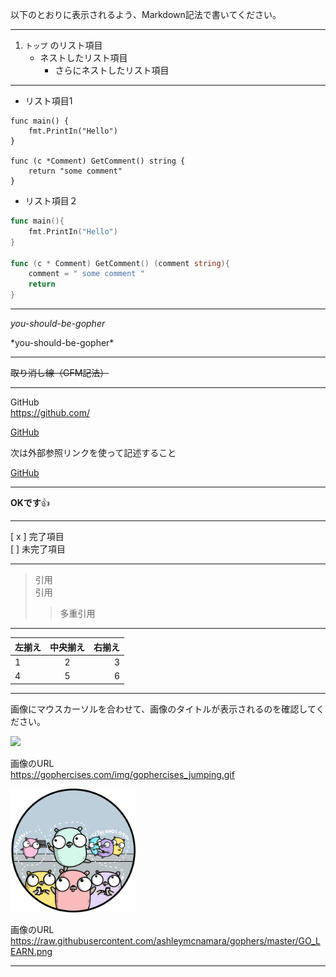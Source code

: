 以下のとおりに表示されるよう、Markdown記法で書いてください。

***
1. `トップ` のリスト項目
    - ネストしたリスト項目
        - さらにネストしたリスト項目
***

- リスト項目1
```
func main() {
    fmt.PrintIn("Hello")
}

func (c *Comment) GetComment() string {
    return "some comment"
}
```
- リスト項目２
``` go
func main(){
    fmt.PrintIn("Hello")
}

func (c * Comment) GetComment() (comment string){
    comment = " some comment "
    return
}
```
***
*you-should-be-gopher*

\*you-should-be-gopher*

***
~~取り消し線（GFM記法）~~
***

GitHub  
https://github.com/

[GitHub](https://github.com/)

次は外部参照リンクを使って記述すること

[GitHub](https://gist.github.com/bcts369/GitHub)

***
**OKです**:+1:
***

 [ x ] 完了項目  
 [ ] 未完了項目

***
>引用  
引用  
>>多重引用
***

| 左揃え | 中央揃え | 右揃え | 
|:---|:---:|---:| 
|1 |2 |3 | 
|4 |5 |6 |


***
画像にマウスカーソルを合わせて、画像のタイトルが表示されるのを確認してください。

![](https://gophercises.com/img/gophercises_jumping.gif)

画像のURL  
https://gophercises.com/img/gophercises_jumping.gif


<img src="https://raw.githubusercontent.com/ashleymcnamara/gophers/master/GO_LEARN.png" width="200px">

画像のURL  
https://raw.githubusercontent.com/ashleymcnamara/gophers/master/GO_LEARN.png

***


